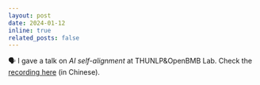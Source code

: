 ```yaml
---
layout: post
date: 2024-01-12
inline: true
related_posts: false
---
```


🗣️ I gave a talk on *AI self-alignment* at THUNLP&OpenBMB Lab. Check the [recording here]() (in Chinese).
